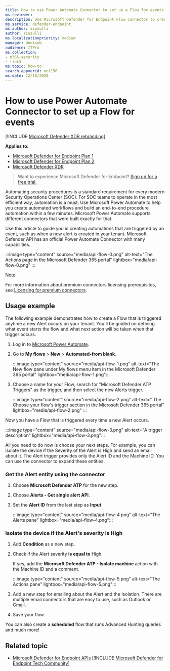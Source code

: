 ```yaml
---
title: How to use Power Automate Connector to set up a Flow for events
ms.reviewer: 
description: Use Microsoft Defender for Endpoint Flow connector to create a flow that will be triggered anytime a new event occurs on your tenant.
ms.service: defender-endpoint
ms.author: siosulli
author: siosulli
ms.localizationpriority: medium
manager: deniseb
audience: ITPro
ms.collection: 
- m365-security
- tier3
ms.topic: how-to
search.appverid: met150
ms.date: 12/18/2020
---
```


# How to use Power Automate Connector to set up a Flow for events

[!INCLUDE [Microsoft Defender XDR rebranding](../includes/microsoft-defender.md)]

**Applies to:**
- [Microsoft Defender for Endpoint Plan 1](https://go.microsoft.com/fwlink/p/?linkid=2154037)
- [Microsoft Defender for Endpoint Plan 2](https://go.microsoft.com/fwlink/p/?linkid=2154037)
- [Microsoft Defender XDR](https://go.microsoft.com/fwlink/?linkid=2118804)

> Want to experience Microsoft Defender for Endpoint? [Sign up for a free trial.](https://signup.microsoft.com/create-account/signup?products=7f379fee-c4f9-4278-b0a1-e4c8c2fcdf7e&ru=https://aka.ms/MDEp2OpenTrial?ocid=docs-wdatp-exposedapis-abovefoldlink)

Automating security procedures is a standard requirement for every modern Security Operations Center (SOC). For SOC teams to operate in the most efficient way, automation is a must. Use Microsoft Power Automate to help you create automated workflows and build an end-to-end procedure automation within a few minutes. Microsoft Power Automate supports different connectors that were built exactly for that.  

Use this article to guide you in creating automations that are triggered by an event, such as when a new alert is created in your tenant. Microsoft Defender API has an official Power Automate Connector with many capabilities. 

:::image type="content" source="media/api-flow-0.png" alt-text="The Actions page in the Microsoft Defender 365 portal" lightbox="media/api-flow-0.png" :::

> [!NOTE]
> For more information about premium connectors licensing prerequisites, see [Licensing for premium connectors](/power-automate/triggers-introduction#licensing-for-premium-connectors).

## Usage example

The following example demonstrates how to create a Flow that is triggered anytime a new Alert occurs on your tenant. You'll be guided on defining what event starts the flow and what next action will be taken when that trigger occurs.  

1. Log in to [Microsoft Power Automate](https://make.powerautomate.com).

2. Go to **My flows** \> **New** \> **Automated-from blank**.

    :::image type="content" source="media/api-flow-1.png" alt-text="The New flow pane under My flows menu item in the Microsoft Defender 365 portal" lightbox="media/api-flow-1.png":::

3. Choose a name for your Flow, search for "Microsoft Defender ATP Triggers" as the trigger, and then select the new Alerts trigger.

    :::image type="content" source="media/api-flow-2.png" alt-text=" The Choose your flow's trigger section in the Microsoft Defender 365 portal" lightbox="media/api-flow-2.png" :::

Now you have a Flow that is triggered every time a new Alert occurs.

:::image type="content" source="media/api-flow-3.png" alt-text="A trigger description" lightbox="media/api-flow-3.png":::

All you need to do now is choose your next steps.
For example, you can isolate the device if the Severity of the Alert is High and send an email about it.
The Alert trigger provides only the Alert ID and the Machine ID. You can use the connector to expand these entities.

### Get the Alert entity using the connector

1. Choose **Microsoft Defender ATP** for the new step.

2. Choose **Alerts - Get single alert API**.

3. Set the **Alert ID** from the last step as **Input**.

    :::image type="content" source="media/api-flow-4.png" alt-text="The Alerts pane"  lightbox="media/api-flow-4.png":::

### Isolate the device if the Alert's severity is High

1. Add **Condition** as a new step.

2. Check if the Alert severity **is equal to** High.

   If yes, add the **Microsoft Defender ATP - Isolate machine** action with the Machine ID and a comment.

    :::image type="content" source="media/api-flow-5.png" alt-text="The Actions pane"  lightbox="media/api-flow-5.png":::

3. Add a new step for emailing about the Alert and the Isolation. There are multiple email connectors that are easy to use, such as Outlook or Gmail.

4. Save your flow.

You can also create a **scheduled** flow that runs Advanced Hunting queries and much more!

## Related topic
- [Microsoft Defender for Endpoint APIs](apis-intro.md)
[!INCLUDE [Microsoft Defender for Endpoint Tech Community](../includes/defender-mde-techcommunity.md)]
